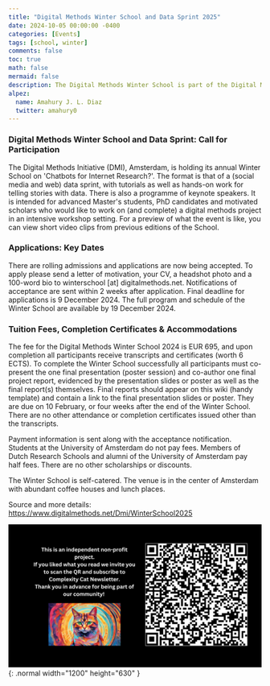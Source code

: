 ```yaml
---
title: "Digital Methods Winter School and Data Sprint 2025"
date: 2024-10-05 00:00:00 -0400
categories: [Events]
tags: [school, winter]
comments: false
toc: true
math: false
mermaid: false
description: The Digital Methods Winter School is part of the Digital Methods Initiative (DMI), Amsterdam, dedicated to developing techniques for Internet-related research and to the study of the natively digital. The Digital Methods Initiative also holds the annual Digital Methods Summer Schools, which are intensive and full-time undertakings in July.
alpez:
  name: Amahury J. L. Diaz
  twitter: amahury0
---
```

### Digital Methods Winter School and Data Sprint: Call for Participation
The Digital Methods Initiative (DMI), Amsterdam, is holding its annual Winter School on 'Chatbots for Internet Research?'. The format is that of a (social media and web) data sprint, with tutorials as well as hands-on work for telling stories with data. There is also a programme of keynote speakers. It is intended for advanced Master's students, PhD candidates and motivated scholars who would like to work on (and complete) a digital methods project in an intensive workshop setting. For a preview of what the event is like, you can view short video clips from previous editions of the School.

### Applications: Key Dates
There are rolling admissions and applications are now being accepted. To apply please send a letter of motivation, your CV, a headshot photo and a 100-word bio to winterschool [at] digitalmethods.net. Notifications of acceptance are sent within 2 weeks after application. Final deadline for applications is 9 December 2024. The full program and schedule of the Winter School are available by 19 December 2024.

### Tuition Fees, Completion Certificates & Accommodations
The fee for the Digital Methods Winter School 2024 is EUR 695, and upon completion all participants receive transcripts and certificates (worth 6 ECTS). To complete the Winter School successfully all participants must co-present the one final presentation (poster session) and co-author one final project report, evidenced by the presentation slides or poster as well as the final report(s) themselves. Final reports should appear on this wiki (handy template) and contain a link to the final presentation slides or poster. They are due on 10 February, or four weeks after the end of the Winter School. There are no other attendance or completion certificates issued other than the transcripts.

Payment information is sent along with the acceptance notification. Students at the University of Amsterdam do not pay fees. Members of Dutch Research Schools and alumni of the University of Amsterdam pay half fees. There are no other scholarships or discounts.

The Winter School is self-catered. The venue is in the center of Amsterdam with abundant coffee houses and lunch places.

Source and more details: https://www.digitalmethods.net/Dmi/WinterSchool2025

![Desktop View](/assets/img/fix/complexity-cat-newsletter.png){: .normal width="1200" height="630" }
